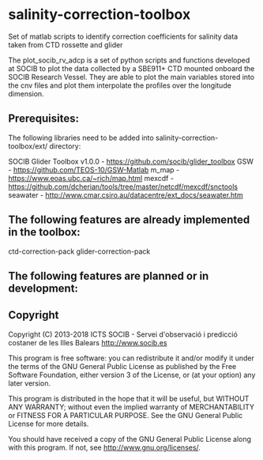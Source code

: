 # salinity-correction-toolbox
Set of matlab scripts to identify correction coefficients for salinity data taken from CTD rossette and glider

The plot_socib_rv_adcp is a set of python scripts and functions developed at SOCIB to plot the data collected by a SBE911+ CTD mounted onboard the SOCIB Research Vessel. They are able to plot the main variables stored into the cnv files and plot them interpolate the profiles over the longitude dimension.

## Prerequisites:
The following libraries need to be added into salinity-correction-toolbox/ext/ directory:

SOCIB Glider Toolbox v1.0.0 - https://github.com/socib/glider_toolbox
GSW - https://github.com/TEOS-10/GSW-Matlab
m_map - https://www.eoas.ubc.ca/~rich/map.html
mexcdf - https://github.com/dcherian/tools/tree/master/netcdf/mexcdf/snctools
seawater - http://www.cmar.csiro.au/datacentre/ext_docs/seawater.htm

   
## The following features are already implemented in the toolbox:
ctd-correction-pack
glider-correction-pack
        

## The following features are planned or in development:



## Copyright

Copyright (C) 2013-2018 ICTS SOCIB - Servei d'observació i predicció costaner de les Illes Balears http://www.socib.es

This program is free software: you can redistribute it and/or modify it under the terms of the GNU General Public License as published by the Free Software Foundation, either version 3 of the License, or (at your option) any later version.

This program is distributed in the hope that it will be useful, but WITHOUT ANY WARRANTY; without even the implied warranty of MERCHANTABILITY or FITNESS FOR A PARTICULAR PURPOSE. See the GNU General Public License for more details.

You should have received a copy of the GNU General Public License along with this program. If not, see http://www.gnu.org/licenses/.
